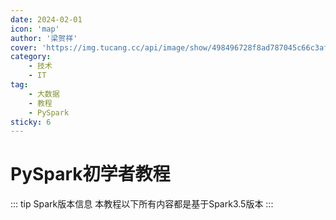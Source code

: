 ```yaml
---
date: 2024-02-01
icon: 'map'
author: '梁贺祥'
cover: 'https://img.tucang.cc/api/image/show/498496728f8ad787045c66c3af161ab1'
category:
    - 技术
    - IT
tag:
    - 大数据
    - 教程
    - PySpark
sticky: 6
---
```


# PySpark初学者教程


::: tip Spark版本信息
本教程以下所有内容都是基于Spark3.5版本
:::


